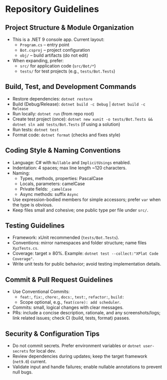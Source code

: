 # Repository Guidelines

## Project Structure & Module Organization
- This is a .NET 9 console app. Current layout:
  - `Program.cs` – entry point
  - `Bot.csproj` – project configuration
  - `obj/` – build artifacts (do not edit)
- When expanding, prefer:
  - `src/` for application code (`src/Bot/*`)
  - `tests/` for test projects (e.g., `tests/Bot.Tests`)

## Build, Test, and Development Commands
- Restore dependencies: `dotnet restore`
- Build (Debug/Release): `dotnet build -c Debug` | `dotnet build -c Release`
- Run locally: `dotnet run` (from repo root)
- Create test project (once): `dotnet new xunit -o tests/Bot.Tests && dotnet sln add tests/Bot.Tests` (if using a solution)
- Run tests: `dotnet test`
- Format code: `dotnet format` (checks and fixes style)

## Coding Style & Naming Conventions
- Language: C# with `Nullable` and `ImplicitUsings` enabled.
- Indentation: 4 spaces; max line length ~120 characters.
- Naming:
  - Types, methods, properties: PascalCase
  - Locals, parameters: camelCase
  - Private fields: `_camelCase`
  - Async methods: suffix `Async`
- Use expression-bodied members for simple accessors; prefer `var` when the type is obvious.
- Keep files small and cohesive; one public type per file under `src/`.

## Testing Guidelines
- Framework: xUnit recommended (`tests/Bot.Tests`).
- Conventions: mirror namespaces and folder structure; name files `XyzTests.cs`.
- Coverage: target ≥ 80%. Example: `dotnet test --collect:"XPlat Code Coverage"`.
- Write unit tests for public behavior; avoid testing implementation details.

## Commit & Pull Request Guidelines
- Use Conventional Commits:
  - `feat:`, `fix:`, `chore:`, `docs:`, `test:`, `refactor:`, `build:`
  - Scope optional, e.g., `feat(core): add scheduler`.
- Commits: small, logical changes with clear messages.
- PRs: include a concise description, rationale, and any screenshots/logs; link related issues; check CI (build, tests, format) passes.

## Security & Configuration Tips
- Do not commit secrets. Prefer environment variables or `dotnet user-secrets` for local dev.
- Review dependencies during updates; keep the target framework (`net9.0`) current.
- Validate input and handle failures; enable nullable annotations to prevent null bugs.

